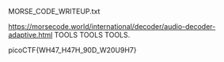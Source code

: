 MORSE_CODE_WRITEUP.txt

https://morsecode.world/international/decoder/audio-decoder-adaptive.html
TOOLS TOOLS TOOLS.



picoCTF{WH47_H47H_90D_W20U9H7}
